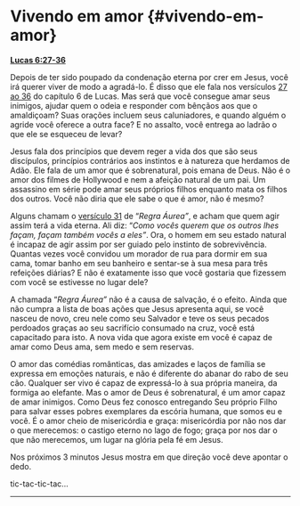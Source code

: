 # Vivendo em amor {#vivendo-em-amor}

[**Lucas 6:27-36**](http://bibliaonline.com.br/acf/lc/6/27-36)

Depois de ter sido poupado da condenação eterna por crer em Jesus, você irá querer viver de modo a agradá-lo. É disso que ele fala nos versículos [27 ao 36](http://bibliaonline.com.br/acf/lc/6/27-36) do capítulo 6 de Lucas. Mas será que você consegue amar seus inimigos, ajudar quem o odeia e responder com bênçãos aos que o amaldiçoam? Suas orações incluem seus caluniadores, e quando alguém o agride você oferece a outra face? E no assalto, você entrega ao ladrão o que ele se esqueceu de levar?

Jesus fala dos princípios que devem reger a vida dos que são seus discípulos, princípios contrários aos instintos e à natureza que herdamos de Adão. Ele fala de um amor que é sobrenatural, pois emana de Deus. Não é o amor dos filmes de Hollywood e nem a afeição natural de um pai. Um assassino em série pode amar seus próprios filhos enquanto mata os filhos dos outros. Você não diria que ele sabe o que é amor, não é mesmo?

Alguns chamam o [versículo 31](http://bibliaonline.com.br/acf/lc/6/31) de “_Regra Áurea”_, e acham que quem agir assim terá a vida eterna. Ali diz: “_Como vocês querem que os outros lhes façam, façam também vocês a eles”_. Ora, o homem em seu estado natural é incapaz de agir assim por ser guiado pelo instinto de sobrevivência. Quantas vezes você convidou um morador de rua para dormir em sua cama, tomar banho em seu banheiro e sentar-se à sua mesa para três refeições diárias? E não é exatamente isso que você gostaria que fizessem com você se estivesse no lugar dele?

A chamada “_Regra Áurea”_ não é a causa de salvação, é o efeito. Ainda que não cumpra a lista de boas ações que Jesus apresenta aqui, se você nasceu de novo, creu nele como seu Salvador e teve os seus pecados perdoados graças ao seu sacrifício consumado na cruz, você está capacitado para isto. A nova vida que agora existe em você é capaz de amar como Deus ama, sem medo e sem reservas.

O amor das comédias românticas, das amizades e laços de família se expressa em emoções naturais, e não é diferente do abanar do rabo de seu cão. Qualquer ser vivo é capaz de expressá-lo à sua própria maneira, da formiga ao elefante. Mas o amor de Deus é sobrenatural, é um amor capaz de amar inimigos. Como Deus fez conosco entregando Seu próprio Filho para salvar esses pobres exemplares da escória humana, que somos eu e você. É o amor cheio de misericórdia e graça: misericórdia por não nos dar o que merecemos: o castigo eterno no lago de fogo; graça por nos dar o que não merecemos, um lugar na glória pela fé em Jesus.

Nos próximos 3 minutos Jesus mostra em que direção você deve apontar o dedo.

tic-tac-tic-tac...

*****
